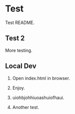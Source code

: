 # Test

Test README.

## Test 2

More testing.

## Local Dev

1. Open index.html in browser. 

2. Enjoy.

3. uiohbjohhiuoashuiofhaui.

4. Another test. 
